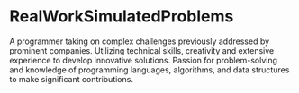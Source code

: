 # RealWorkSimulatedProblems
A programmer taking on complex challenges previously addressed by prominent companies. Utilizing technical skills, creativity and extensive experience to develop innovative solutions. Passion for problem-solving and knowledge of programming languages, algorithms, and data structures to make significant contributions.


